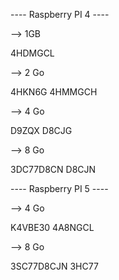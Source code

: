 ---- Raspberry PI 4 ----

--> 1GB

4HDMGCL


--> 2 Go

4HKN6G
4HMMGCH

--> 4 Go

D9ZQX
D8CJG


--> 8 Go

3DC77D8CN
D8CJN

---- Raspberry PI 5 ----

--> 4 Go

K4VBE30
4A8NGCL

--> 8 Go

3SC77D8CJN
3HC77